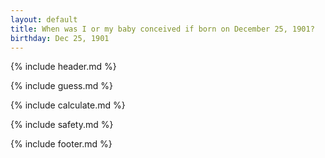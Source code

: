 ```yaml
---
layout: default
title: When was I or my baby conceived if born on December 25, 1901?
birthday: Dec 25, 1901
---
```


{% include header.md %}

{% include guess.md %}

{% include calculate.md %}

{% include safety.md %}

{% include footer.md %}




